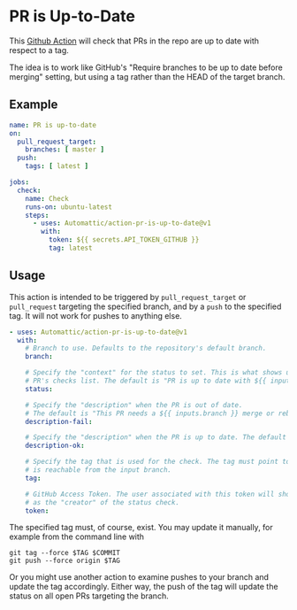 # PR is Up-to-Date

This [Github Action](https://github.com/features/actions) will check that PRs in the repo
are up to date with respect to a tag.

The idea is to work like GitHub's "Require branches to be up to date before merging" setting,
but using a tag rather than the HEAD of the target branch.

## Example

```yaml
name: PR is up-to-date
on:
  pull_request_target:
    branches: [ master ]
  push:
    tags: [ latest ]

jobs:
  check:
    name: Check
    runs-on: ubuntu-latest
    steps:
      - uses: Automattic/action-pr-is-up-to-date@v1
        with:
          token: ${{ secrets.API_TOKEN_GITHUB }}
          tag: latest
```

## Usage

This action is intended to be triggered by `pull_request_target` or `pull_request` targeting the specified branch, and by a `push` to the specified tag.
It will not work for pushes to anything else.

```yaml
- uses: Automattic/action-pr-is-up-to-date@v1
  with:
    # Branch to use. Defaults to the repository's default branch.
    branch:

    # Specify the "context" for the status to set. This is what shows up in the
    # PR's checks list. The default is "PR is up to date with ${{ inputs.tag }}".
    status:

    # Specify the "description" when the PR is out of date.
    # The default is "This PR needs a ${{ inputs.branch }} merge or rebase.".
    description-fail:

    # Specify the "description" when the PR is up to date. The default is empty.
    description-ok:

    # Specify the tag that is used for the check. The tag must point to a commit that
    # is reachable from the input branch.
    tag:

    # GitHub Access Token. The user associated with this token will show up
    # as the "creator" of the status check.
    token:
```

The specified tag must, of course, exist. You may update it manually, for example from the command line with
```
git tag --force $TAG $COMMIT
git push --force origin $TAG
```
Or you might use another action to examine pushes to your branch and update the tag accordingly.
Either way, the push of the tag will update the status on all open PRs targeting the branch.
